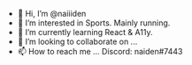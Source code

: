 - 👋 Hi, I’m @naiiiden
- 👀 I’m interested in Sports. Mainly running.
- 🌱 I’m currently learning React & A11y.
- 💞️ I’m looking to collaborate on ...
- 📫 How to reach me ... Discord: naiden#7443

<!---
naiiiden/naiiiden is a ✨ special ✨ repository because its `README.md` (this file) appears on your GitHub profile.
You can click the Preview link to take a look at your changes.
--->
